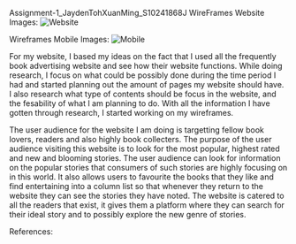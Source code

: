 Assignment-1_JaydenTohXuanMing_S10241868J
WireFrames Website Images:
![Website](https://github.com/JaydenToh/Assignment-1_JaydenTohXuanMing_S10241868J/assets/149983717/f9602a9d-03ae-4db1-b8b7-a0cd340e3be3)

Wireframes Mobile Images:
![Mobile](https://github.com/JaydenToh/Assignment-1_JaydenTohXuanMing_S10241868J/assets/149983717/58d7f2f4-f260-4704-a579-9f5715864624)


For my website, I based my ideas on the fact that I used all the frequently book advertising website and see how their website functions. While doing research, I focus on what could be possibly done during the time period I had
and started planning out the amount of pages my website should have. I also research what type of contents should be focus in the website, and the fesability of what I am planning to do. With all the information I have gotten
through research, I started working on my wireframes.

The user audience for the website I am doing is targetting fellow book lovers, readers and also highly book collecters. The purpose of the user audience visiting this website is to look for the most popular, highest rated and new and
blooming stories. The user audience can look for information on the popular stories that consumers of such stories are highly focusing on in this world. It also allows users to favourite the books that they like and find entertaining
into a column list so that whenever they return to the website they can see the stories they have noted. The website is catered to all the readers that exist, it gives them a platform where they can search for their ideal story and
to possibly explore the new genre of stories.

References:
